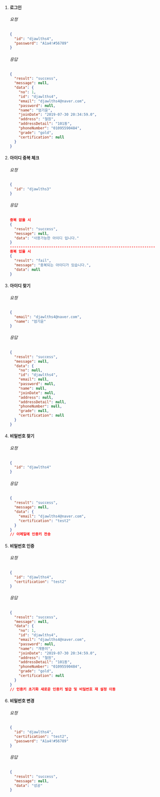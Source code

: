 1. #### 로그인

   ###### 요청 

   ```json
   {
     "id": "djawlths4",
     "password": "A1a4!#56789"
   }
   ```

   ###### 응답

   ```json
   {
     "result": "success",
     "message": null,
     "data": {
       "no": 1,
       "id": "djawlths4",
       "email": "djawlths4@naver.com",
       "password": null,
       "name": "엄기윤",
       "joinDate": "2019-07-30 20:34:59.0",
       "address": "철원",
       "addressDetail": "101동",
       "phoneNumber": "01095590484",
       "grade": "gold",
       "certification": null
     }
   }
   ```

2. #### 아이디 중복 체크

   ###### 요청 

   ```json
   {
     "id": "djawlths3"
   }
   ```

   ###### 응답

   ```json
   중복 없을 시
   {
     "result": "success",
     "message": null,
     "data": "사용가능한 아이디 입니다."
   }
   --------------------------------------------------------------------------------
   중복 있을 시
   {
     "result": "fail",
     "message": "중복되는 아이디가 있습니다.",
     "data": null
   }
   ```

3. #### 아이디 찾기

   ###### 요청 

   ```json
   {
     "email": "djawlths4@naver.com",
     "name": "엄기윤"
   }
   ```

   ###### 응답

   ```json
   {
     "result": "success",
     "message": null,
     "data": {
       "no": null,
       "id": "djawlths4",
       "email": null,
       "password": null,
       "name": null,
       "joinDate": null,
       "address": null,
       "addressDetail": null,
       "phoneNumber": null,
       "grade": null,
       "certification": null
     }
   }
   ```

4. #### 비밀번호 찾기

   ###### 요청 

   ```json
   {
     "id": "djawlths4"
   }
   ```

   ###### 응답

   ```json
   {
     "result": "success",
     "message": null,
     "data": {
       "email": "djawlths4@naver.com",
       "certification": "test2"
     }
   }
   // 이메일에 인증키 전송
   ```

5. #### 비밀번호 인증

   ###### 요청 

   ```json
   {
     "id": "djawlths4",
     "certification": "test2"
   }
   ```

   ###### 응답

   ```json
   {
     "result": "success",
     "message": null,
     "data": {
       "no": 1,
       "id": "djawlths4",
       "email": "djawlths4@naver.com",
       "password": null,
       "name": "개똥이",
       "joinDate": "2019-07-30 20:34:59.0",
       "address": "철원",
       "addressDetail": "101동",
       "phoneNumber": "01095590484",
       "grade": "gold",
       "certification": null
     }
   }
   // 인증키 초기화 새로운 인증키 발급 및 비밀번호 재 설정 이동
   ```

6. #### 비밀번호 변경

   ###### 요청 

   ```json
   {
     "id": "djawlths4",
     "certification": "test2",
     "password": "A1a4!#56789"
   }
   ```

   ###### 응답

   ```json
   {
     "result": "success",
     "message": null,
     "data": "성공"
   }
   ```

   